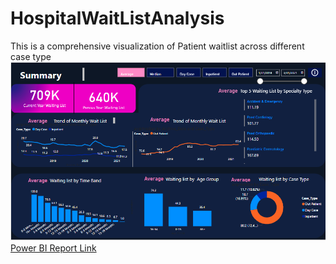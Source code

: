 # HospitalWaitListAnalysis
This is a comprehensive visualization of Patient waitlist across different case type
![](https://github.com/job-moses/HospitalWaitListAnalysis/blob/main/HopitalWaitListAnalysis.png?raw=true)
[Power BI Report Link](https://app.powerbi.com/groups/me/reports/4c86d4d0-96c7-4de3-b308-93fc13d77903/fc94167ca6bcb05ae7b0?experience=power-bi)
